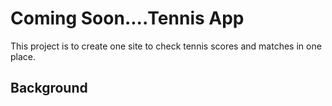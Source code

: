 # Coming Soon....Tennis App

This project is to create one site to check tennis scores and matches in one place. 

## Background




